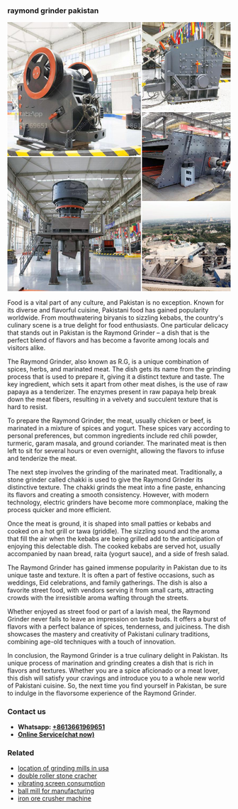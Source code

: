 <h3>raymond grinder pakistan</h3><img src='1702950378.jpg' alt=''><p>Food is a vital part of any culture, and Pakistan is no exception. Known for its diverse and flavorful cuisine, Pakistani food has gained popularity worldwide. From mouthwatering biryanis to sizzling kebabs, the country's culinary scene is a true delight for food enthusiasts. One particular delicacy that stands out in Pakistan is the Raymond Grinder – a dish that is the perfect blend of flavors and has become a favorite among locals and visitors alike.</p><p>The Raymond Grinder, also known as R.G, is a unique combination of spices, herbs, and marinated meat. The dish gets its name from the grinding process that is used to prepare it, giving it a distinct texture and taste. The key ingredient, which sets it apart from other meat dishes, is the use of raw papaya as a tenderizer. The enzymes present in raw papaya help break down the meat fibers, resulting in a velvety and succulent texture that is hard to resist.</p><p>To prepare the Raymond Grinder, the meat, usually chicken or beef, is marinated in a mixture of spices and yogurt. These spices vary according to personal preferences, but common ingredients include red chili powder, turmeric, garam masala, and ground coriander. The marinated meat is then left to sit for several hours or even overnight, allowing the flavors to infuse and tenderize the meat.</p><p>The next step involves the grinding of the marinated meat. Traditionally, a stone grinder called chakki is used to give the Raymond Grinder its distinctive texture. The chakki grinds the meat into a fine paste, enhancing its flavors and creating a smooth consistency. However, with modern technology, electric grinders have become more commonplace, making the process quicker and more efficient.</p><p>Once the meat is ground, it is shaped into small patties or kebabs and cooked on a hot grill or tawa (griddle). The sizzling sound and the aroma that fill the air when the kebabs are being grilled add to the anticipation of enjoying this delectable dish. The cooked kebabs are served hot, usually accompanied by naan bread, raita (yogurt sauce), and a side of fresh salad.</p><p>The Raymond Grinder has gained immense popularity in Pakistan due to its unique taste and texture. It is often a part of festive occasions, such as weddings, Eid celebrations, and family gatherings. The dish is also a favorite street food, with vendors serving it from small carts, attracting crowds with the irresistible aroma wafting through the streets.</p><p>Whether enjoyed as street food or part of a lavish meal, the Raymond Grinder never fails to leave an impression on taste buds. It offers a burst of flavors with a perfect balance of spices, tenderness, and juiciness. The dish showcases the mastery and creativity of Pakistani culinary traditions, combining age-old techniques with a touch of innovation.</p><p>In conclusion, the Raymond Grinder is a true culinary delight in Pakistan. Its unique process of marination and grinding creates a dish that is rich in flavors and textures. Whether you are a spice aficionado or a meat lover, this dish will satisfy your cravings and introduce you to a whole new world of Pakistani cuisine. So, the next time you find yourself in Pakistan, be sure to indulge in the flavorsome experience of the Raymond Grinder.</p><h3>Contact us</h3><ul><li><strong>Whatsapp:&nbsp;<a href="https://wa.me/8613661969651">+8613661969651</a></strong></li><li><a href="https://swt.shibang-china.com/?git&amp;zhl&amp;raymond grinder pakistan"><strong>Online Service(chat now)</strong></a></li></ul><h3>Related</h3><ul><li><a href='location of grinding mills in usa.md'>location of grinding mills in usa</a></li><li><a href='double roller stone cracher.md'>double roller stone cracher</a></li><li><a href='vibrating screen consumption.md'>vibrating screen consumption</a></li><li><a href='ball mill for manufacturing.md'>ball mill for manufacturing</a></li><li><a href='iron ore crusher machine.md'>iron ore crusher machine</a></li></ul>